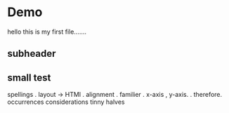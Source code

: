 # Demo

hello this is my first file.......

## subheader
small test
------------------------------------------------
spellings 
. layout -> HTMl
. alignment
. familier
. x-axis , y-axis.
. therefore.
occurrences 
considerations
tinny
halves
